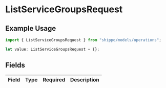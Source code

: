 # ListServiceGroupsRequest

## Example Usage

```typescript
import { ListServiceGroupsRequest } from "shippo/models/operations";

let value: ListServiceGroupsRequest = {};
```

## Fields

| Field       | Type        | Required    | Description |
| ----------- | ----------- | ----------- | ----------- |